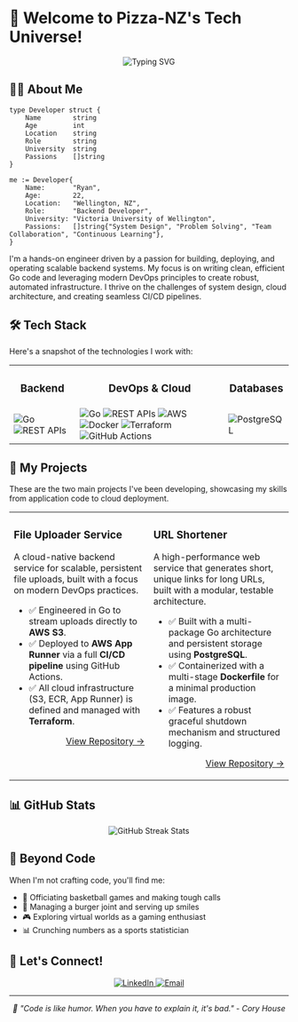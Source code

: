 # 👋 Welcome to Pizza-NZ's Tech Universe! 
<div align="center">
  <img src="https://readme-typing-svg.herokuapp.com?font=Fira+Code&pause=1000&color=00ADD8&center=true&vCenter=true&width=435&lines=Backend+%26+DevOps+Engineer;Go+%7C+AWS+%7C+Docker+%7C+Terraform;Building+Cloud-Native+Systems" alt="Typing SVG" />
</div>

## 👨‍💻 About Me
```golang
type Developer struct {
    Name        string
    Age         int
    Location    string
    Role        string
    University  string
    Passions    []string
}

me := Developer{
    Name:       "Ryan",
    Age:        22,
    Location:   "Wellington, NZ",
    Role:       "Backend Developer",
    University: "Victoria University of Wellington",
    Passions:   []string{"System Design", "Problem Solving", "Team Collaboration", "Continuous Learning"},
}
```

I'm a hands-on engineer driven by a passion for building, deploying, and operating scalable backend systems. My focus is on writing clean, efficient Go code and leveraging modern DevOps principles to create robust, automated infrastructure. I thrive on the challenges of system design, cloud architecture, and creating seamless CI/CD pipelines.

## 🛠️ Tech Stack

Here's a snapshot of the technologies I work with:

<div align="center">

<table width="100%">

<tr>
  <th>
    <h3>Backend</h3>
  </th>
  <th>
    <h3>DevOps & Cloud</h3>
  </th>
  <th>
    <h3>Databases</h3>
  </th>
</tr>
<tr>
  <td>
    <img src="https://img.shields.io/badge/Go-%2300ADD8.svg?style=for-the-badge&logo=go&logoColor=white" alt="Go" />
    <img src="https://img.shields.io/badge/REST%20APIs-grey.svg?style=for-the-badge" alt="REST APIs" />
  </td>
  <td>
    <img src="https://img.shields.io/badge/Go-%2300ADD8.svg?style=for-the-badge&logo=go&logoColor=white" alt="Go" />
    <img src="https://img.shields.io/badge/REST%20APIs-grey.svg?style=for-the-badge" alt="REST APIs" />
    <img src="https://img.shields.io/badge/AWS-%23232F3E.svg?style=for-the-badge&logo=amazon-aws&logoColor=white" alt="AWS" />
    <img src="https://img.shields.io/badge/Docker-%232496ED.svg?style=for-the-badge&logo=docker&logoColor=white" alt="Docker" />
    <img src="https://img.shields.io/badge/Terraform-%237B42BC.svg?style=for-the-badge&logo=terraform&logoColor=white" alt="Terraform" />
    <img src="https://img.shields.io/badge/GitHub%20Actions-%232088FF.svg?style=for-the-badge&logo=github-actions&logoColor=white" alt="GitHub Actions" />
  </td>
  <td>
    <img src="https://img.shields.io/badge/PostgreSQL-%234169E1.svg?style=for-the-badge&logo=postgresql&logoColor=white" alt="PostgreSQL" />
  </td>
</tr>
</table>
</div>

## 🚀 My Projects

These are the two main projects I've been developing, showcasing my skills from application code to cloud deployment.

<table width="100%">
  <tr>
    <td width="50%" valign="top">
      <h3>File Uploader Service</h3>
      <p>A cloud-native backend service for scalable, persistent file uploads, built with a focus on modern DevOps practices.</p>
      <ul>
        <li>✅ Engineered in Go to stream uploads directly to <strong>AWS S3</strong>.</li>
        <li>✅ Deployed to <strong>AWS App Runner</strong> via a full <strong>CI/CD pipeline</strong> using GitHub Actions.</li>
        <li>✅ All cloud infrastructure (S3, ECR, App Runner) is defined and managed with <strong>Terraform</strong>.</li>
      </ul>
      <p align="right">
        <a href="https://github.com/Pizza-NZ/file-uploader">View Repository &rarr;</a>
      </p>
    </td>
    <td width="50%" valign="top">
      <h3>URL Shortener</h3>
      <p>A high-performance web service that generates short, unique links for long URLs, built with a modular, testable architecture.</p>
      <ul>
        <li>✅ Built with a multi-package Go architecture and persistent storage using <strong>PostgreSQL</strong>.</li>
        <li>✅ Containerized with a multi-stage <strong>Dockerfile</strong> for a minimal production image.</li>
        <li>✅ Features a robust graceful shutdown mechanism and structured logging.</li>
      </ul>
      <p align="right">
        <a href="https://github.com/Pizza-NZ/url-shortener">View Repository &rarr;</a>
      </p>
    </td>
  </tr>
</table>



## 📊 GitHub Stats

<div align="center">
  <img src="https://github-readme-streak-stats.herokuapp.com/?user=Pizza-NZ&theme=tokyonight" alt="GitHub Streak Stats" />
</div>

## 🎯 Beyond Code

When I'm not crafting code, you'll find me:

- 🏀 Officiating basketball games and making tough calls
- 🍔 Managing a burger joint and serving up smiles
- 🎮 Exploring virtual worlds as a gaming enthusiast
- 📊 Crunching numbers as a sports statistician

## 🤝 Let's Connect!

<div align="center">
  <a href="www.linkedin.com/in/ryan-sturgess-23223b33b">
    <img src="https://img.shields.io/badge/LinkedIn-%230077B5.svg?style=for-the-badge&logo=linkedin&logoColor=white" alt="LinkedIn" />
  </a>
  <a href="mailto:ryanleo.nz.rs+github@gmail.com">
    <img src="https://img.shields.io/badge/Email-%23D14836.svg?style=for-the-badge&logo=gmail&logoColor=white" alt="Email" />
  </a>
</div>

---
<div align="center">
  <i>🌟 "Code is like humor. When you have to explain it, it's bad." - Cory House</i>
</div>
<!--
**Pizza-NZ/Pizza-NZ** is a ✨ _special_ ✨ repository because its `README.md` (this file) appears on your GitHub profile.

Here are some ideas to get you started:

- 🔭 I’m currently working on ...
- 🌱 I’m currently learning ...
- 👯 I’m looking to collaborate on ...
- 🤔 I’m looking for help with ...
- 💬 Ask me about ...
- 📫 How to reach me: ...
- 😄 Pronouns: ...
- ⚡ Fun fact: ...
-->
